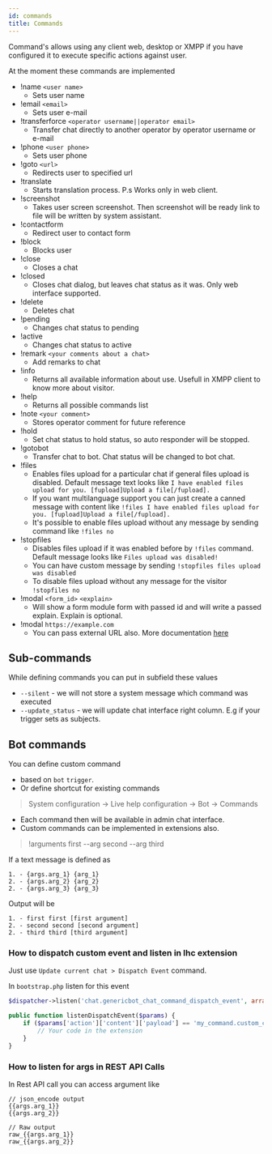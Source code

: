 ```yaml
---
id: commands
title: Commands
---
```


Command's allows using any client web, desktop or XMPP if you have configured it to execute specific actions against user.

At the moment these commands are implemented

*   !name `<user name>`
    *   Sets user name
*   !email `<email>`
    *   Sets user e-mail
*   !transferforce `<operator username||operator email>`
    *   Transfer chat directly to another operator by operator username or e-mail
*   !phone `<user phone>`
    *   Sets user phone
*   !goto `<url>`
    *   Redirects user to specified url
*   !translate
    *   Starts translation process. P.s Works only in web client.
*   !screenshot
    *   Takes user screen screenshot. Then screenshot will be ready link to file will be written by system assistant.
*   !contactform
    *   Redirect user to contact form
*   !block
    *   Blocks user
*   !close
    *   Closes a chat
*   !closed
    *   Closes chat dialog, but leaves chat status as it was. Only web interface supported.
*   !delete
    *   Deletes chat
*   !pending
    *   Changes chat status to pending
*   !active
    *   Changes chat status to active
*   !remark `<your comments about a chat>`
    *   Add remarks to chat
*   !info
    *   Returns all available information about use. Usefull in XMPP client to know more about visitor.
*   !help
    *   Returns all possible commands list
*   !note `<your comment>`
    *   Stores operator comment for future reference
*   !hold
    *   Set chat status to hold status, so auto responder will be stopped.
*   !gotobot
    *   Transfer chat to bot. Chat status will be changed to bot chat.
* !files 
    * Enables files upload for a particular chat if general files upload is disabled. Default message text looks like
    `I have enabled files upload for you. [fupload]Upload a file[/fupload].`
    * If you want multilanguage support you can just create a canned message with content like
    `!files I have enabled files upload for you. [fupload]Upload a file[/fupload].`
    * It's possible to enable files upload without any message by sending command like
    `!files no`
* !stopfiles
    * Disables files upload if it was enabled before by `!files` command. Default message looks like 
    `Files upload was disabled!`
    * You can have custom message by sending 
    `!stopfiles files upload was disabled`
    * To disable files upload without any message for the visitor
    `!stopfiles no`
* !modal `<form_id>` `<explain>`
    * Will show a form module form with passed id and will write a passed explain. Explain is optional.
* !modal `https://example.com`
    * You can pass external URL also. More documentation [here](modules/forms.md)

## Sub-commands

While defining commands you can put in subfield these values

 * `--silent` - we will not store a system message which command was executed
 * `--update_status` - we will update chat interface right column. E.g if your trigger sets as subjects.

## Bot commands

You can define custom command 

 * based on `bot` `trigger`.
 * Or define shortcut for existing commands

> System configuration -> Live help configuration -> Bot -> Commands

* Each command then will be available in admin chat interface.
* Custom commands can be implemented in extensions also.

> !arguments first --arg second --arg third

If a text message is defined as

```
1. - {args.arg_1} {arg_1}
2. - {args.arg_2} {arg_2}
2. - {args.arg_3} {arg_3}
```

Output will be

```
1. - first first [first argument]
2. - second second [second argument]
2. - third third [third argument]
```

### How to dispatch custom event and listen in lhc extension

Just use `Update current chat > Dispatch Event` command.

In `bootstrap.php` listen for this event

```php
$dispatcher->listen('chat.genericbot_chat_command_dispatch_event', array($this,'listenDispatchEvent');
```

```php
public function listenDispatchEvent($params) {
    if ($params['action']['content']['payload'] == 'my_command.custom_command') {
        // Your code in the extension
    }
}
```

### How to listen for args in REST API Calls

In Rest API call you can access argument like 

```
// json_encode output
{{args.arg_1}} 
{{args.arg_2}}

// Raw output
raw_{{args.arg_1}}
raw_{{args.arg_2}}
```



